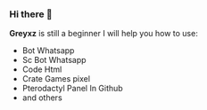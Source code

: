 ### Hi there 👋

**Greyxz** is still a beginner 
I will help you how to use:
- Bot Whatsapp
- Sc Bot Whatsapp
- Code Html
- Crate Games pixel
- Pterodactyl Panel In Github 
- and others


